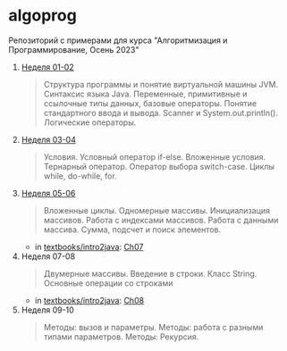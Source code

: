 # algoprog

Репозиторий с примерами для курса "Алгоритмизация и Программирование, Осень 2023"

1. [Неделя 01-02](./week12)
   > Структура программы и понятие виртуальной машины JVM. Синтаксис языка Java. Переменные, примитивные и ссылочные типы данных, базовые операторы. Понятие стандартного ввода и вывода. Scanner и System.out.println(). Логические операторы.
3. [Неделя 03-04](./week34)
   > Условия. Условный оператор if-else. Вложенные условия. Тернарный оператор. Оператор выбора switch-case. Циклы while, do-while, for.
5. [Неделя 05-06](./week56)
   > Вложенные циклы. Одномерные массивы. Инициализация массивов. Работа с индексами массивов. Работа с данными массива. Сумма, подсчет и поиск элементов.
   + in [textbooks/intro2java](textbooks/intro2java): [Ch07](textbooks/intro2java/ch07.md)
7. Неделя 07-08
   > Двумерные массивы. Введение в строки. Класс String. Основные операции со строками
   + in [textbooks/intro2java](textbooks/intro2java): [Ch08](textbooks/intro2java/ch08.md)
9. Неделя 09-10
    > Методы: вызов и параметры. Методы: работа с разными типами параметров. Методы: Рекурсия.
